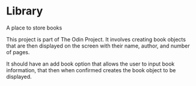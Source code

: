 # Library
A place to store books

This project is part of The Odin Project. It involves creating book objects that are then displayed on the screen with their name, author, and number of pages. 

It should have an add book option that allows the user to input book information, that then when confirmed creates the book object to be displayed.